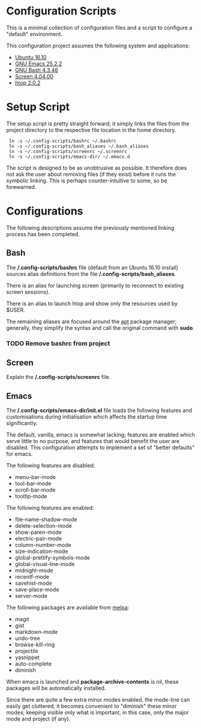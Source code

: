 Configuration Scripts
=====================
This is a minimal collection of configuration files and a script to configure a "default" environment.

This configuration project assumes the following system and applications:
 * [Ubuntu 16.10](https://www.ubuntu.com/)
 * [GNU Emacs 25.2.2](https://www.gnu.org/software/emacs/)
 * [GNU Bash 4.3.46](https://www.gnu.org/software/bash/)
 * [Screen 4.04.00](https://www.gnu.org/software/screen/)
 * [htop 2.0.2](http://hisham.hm/htop/)

# Setup Script
The setup script is pretty straight forward; it simply links the files from the project directory to the respective file location in the home directory.

```
 ln -s ~/.config-scripts/bashrc ~/.bashrc
 ln -s ~/.config-scripts/bash_aliases ~/.bash_aliases
 ln -s ~/.config-scripts/screenrc ~/.screenrc
 ln -s ~/.config-scripts/emacs-dir/ ~/.emacs.d
```

The script is designed to be as unobtrusive as possible. It therefore does not ask the user about removing files (if they exist) before it runs the symbolic linking. This is perhaps counter-intuitive to some, so be forewarned.

# Configurations
The following descriptions assume the previously mentioned linking process has been completed.

## Bash
The __/.config-scripts/bashrc__ file (default from an Ubuntu 16.10 install) sources alias definitions from the file __/.config-scripts/bash_aliases__.

There is an alias for launching screen (primarily to reconnect to existing screen sessions).

There is an alias to launch htop and show only the resources used by $USER.

The remaining aliases are focused around the [apt](https://wiki.debian.org/Apt) package manager; generally, they simplify the syntax and call the original command with **sudo**.

### TODO Remove bashrc from project

## Screen
Explain the __/.config-scripts/screenrc__ file.

## Emacs
The __/.config-scripts/emacs-dir/init.el__ file loads the following features and customisations during initialisation which affects the startup time significantly.

The default, vanilla, emacs is somewhat lacking; features are enabled which serve little to no purpose, and features that would benefit the user are disabled. This configuration attempts to implement a set of "better defaults" for emacs.

The following features are disabled:
 * menu-bar-mode
 * tool-bar-mode
 * scroll-bar-mode
 * tooltip-mode

The following features are enabled:
 * file-name-shadow-mode
 * delete-selection-mode
 * show-paren-mode
 * electric-pair-mode
 * column-number-mode
 * size-indication-mode
 * global-prettify-symbols-mode
 * global-visual-line-mode
 * midnight-mode
 * recentf-mode
 * savehist-mode
 * save-place-mode
 * server-mode

The following packages are available from [melpa](http://melpa.milkbox.net/packages/):
 * magit
 * gist
 * markdown-mode
 * undo-tree
 * browse-kill-ring
 * projectile
 * yasnippet
 * auto-complete
 * diminish

When emacs is launched and **package-archive-contents** is nil, these packages will be automatically installed.

Since there are quite a few extra minor modes enabled, the mode-line can easily get cluttered, it becomes convenient to "diminish" these minor modes; keeping visible only what is important, in this case, only the major mode and project (if any).
